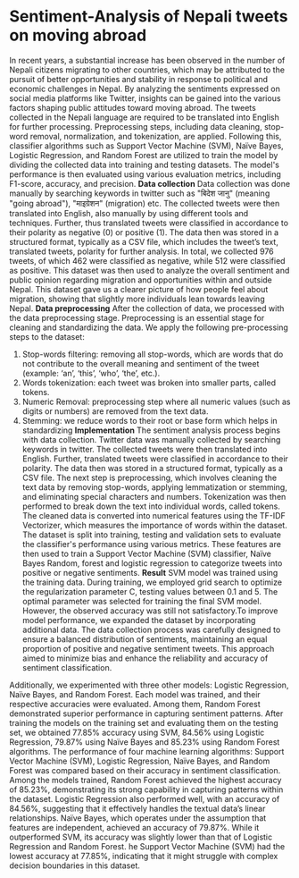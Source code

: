 # Sentiment-Analysis of Nepali tweets on moving abroad
In recent years, a substantial increase has been observed in the number of Nepali citizens migrating to other countries, which may be attributed to the pursuit of better opportunities and stability in response to political and economic challenges in Nepal. By analyzing the sentiments expressed on social media platforms like Twitter, insights can be gained into the various factors shaping public attitudes toward moving abroad. The tweets collected in the Nepali language are required to be translated into English for further processing. Preprocessing steps, including data cleaning, stop-word removal, normalization, and tokenization, are applied. Following this, classifier algorithms such as Support Vector Machine (SVM), Naïve Bayes, Logistic Regression, and Random Forest are utilized to train the model by dividing the collected data into training and testing datasets. The model's performance is then evaluated using various evaluation metrics, including F1-score, accuracy, and precision.
**Data collection**
Data collection was done manually by searching keywords in twitter such as "बिदेश जानु" (meaning "going abroad"), "माइग्रेशन" (migration) etc. The collected tweets were then translated into English, also manually by using different tools and techniques. Further, thus translated tweets were classified in accordance to their polarity as negative (0) or positive (1). The data then was stored in a structured format, typically as a CSV file, which includes the tweet’s text, translated tweets, polarity for further analysis. In total, we collected 976 tweets, of which 462 were classified as negative, while 512 were classified as positive. This dataset was then used to analyze the overall sentiment and public opinion regarding migration and opportunities within and outside Nepal. This dataset gave us a clearer picture of how people feel about migration, showing that slightly more individuals lean towards leaving Nepal.
**Data preprocessing**
After the collection of data, we processed with the data preprocessing stage. Preprocessing is an essential stage for cleaning and standardizing the data. We apply the following pre-processing steps to the dataset: 
1)	Stop-words filtering: removing all stop-words, which are words that do not contribute to the overall meaning and sentiment of the tweet (example: ‘an’, ‘this’, ‘who’, ‘the’, etc.).
2)	Words tokenization: each tweet was broken into smaller parts, called tokens.
3)	Numeric Removal: preprocessing step where all numeric values (such as digits or numbers) are removed from the text data.
4)	Stemming: we reduce words to their root or base form which helps in standardizing
**Implementation**
The sentiment analysis process begins with data collection. Twitter data was manually collected by searching keywords in twitter. The collected tweets were then translated into English. Further, translated tweets were classified in accordance to their polarity. The data then was stored in a structured format, typically as a CSV file. The next step is preprocessing, which involves cleaning the text data by removing stop-words, applying lemmatization or stemming, and eliminating special characters and numbers. Tokenization was then performed to break down the text into individual words, called tokens. The cleaned data is converted into numerical features using the TF-IDF Vectorizer, which measures the importance of words within the dataset. The dataset is split into training, testing and validation sets to evaluate the classifier's performance using various metrics. These features are then used to train a Support Vector Machine (SVM) classifier, Naïve Bayes Random, forest and logistic regression to categorize tweets into positive or negative sentiments.
**Result**
SVM model was trained using the training data. During training, we employed grid search to optimize the regularization parameter C, testing values between 0.1 and 5. The optimal parameter was selected for training the final SVM model. However, the observed accuracy was still not satisfactory.To improve model performance, we expanded the dataset by incorporating additional data. The data collection process was carefully designed to ensure a balanced distribution of sentiments, maintaining an equal proportion of positive and negative sentiment tweets. This approach aimed to minimize bias and enhance the reliability and accuracy of sentiment classification.

Additionally, we experimented with three other models: Logistic Regression, Naïve Bayes, and Random Forest. Each model was trained, and their respective accuracies were evaluated. Among them, Random Forest demonstrated superior performance in capturing sentiment patterns.
After training the models on the training set and evaluating them on the testing set, we obtained 77.85% accuracy using SVM, 84.56% using Logistic Regression, 79.87% using Naïve Bayes and 85.23% using Random Forest algorithms.
The performance of four machine learning algorithms: Support Vector Machine (SVM), Logistic Regression, Naïve Bayes, and Random Forest was compared based on their accuracy in sentiment classification. Among the models trained, Random Forest achieved the highest accuracy of 85.23%, demonstrating its strong capability in capturing patterns within the dataset. Logistic Regression also performed well, with an accuracy of 84.56%, suggesting that it effectively handles the textual data’s linear relationships. Naïve Bayes, which operates under the assumption that features are independent, achieved an accuracy of 79.87%. While it outperformed SVM, its accuracy was slightly lower than that of Logistic Regression and Random Forest. he Support Vector Machine (SVM) had the lowest accuracy at 77.85%, indicating that it might struggle with complex decision boundaries in this dataset.




